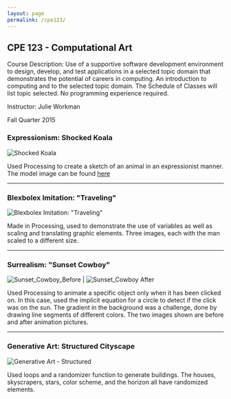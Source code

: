 ```yaml
---
layout: page
permalink: /cpe123/
---
```


**CPE 123 - Computational Art**
-------------------------------

Course Description: Use of a supportive software development environment to design, develop, and test applications in a selected topic domain that demonstrates the potential of careers in computing. An introduction to computing and to the selected topic domain. The Schedule of Classes will list topic selected. No programming experience required.

Instructor: Julie Workman

Fall Quarter 2015

### Expressionism: Shocked Koala

![Shocked Koala](https://jonscott20.github.io/Files/cpe123/Shocked_Koala.jpg)

Used Processing to create a sketch of an animal in an expressionist manner. The model image can be found [here](https://www.pinterest.com/pin/548313323358956118/)

------------

### Blexbolex Imitation: "Traveling"

![Blexbolex Imitation: "Traveling"](https://jonscott20.github.io/Files/cpe123/BlexbolexImitation_Traveling_Salesman.jpg)

Made in Processing, used to demonstrate the use of variables as well as scaling and translating graphic elements. Three images, each with the man scaled to a different size.

------------

### Surrealism: "Sunset Cowboy"

![Sunset_Cowboy_Before](https://jonscott20.github.io/Files/cpe123/SurrealismBefore.jpg) | 
![Sunset_Cowboy After](https://jonscott20.github.io/Files/cpe123/SurrealismAfter.jpg)

Used Processing to animate a specific object only when it has been clicked on. In this case, used the implicit equation for a circle to detect if the click was on the sun. The gradient in the background was a challenge, done by drawing line segments of different colors. The two images shown are before and after animation pictures.

--------

### Generative Art: Structured Cityscape

![Generative Art - Structured](https://jonscott20.github.io/Files/cpe123/RandomCityScape.png)

Used loops and a randomizer function to generate buildings. The houses, skyscrapers, stars, color scheme, and the horizon all have randomized elements.
